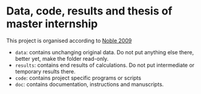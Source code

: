 Data, code, results and thesis of master internship
===================================================

This project is organised according to [Noble 2009](https://journals.plos.org/ploscompbiol/article?id=10.1371/journal.pcbi.1000424)

- `data`: contains unchanging original data. Do not put anything else there, better yet, make the folder read-only.
- `results`: contains end results of calculations. Do not put intermediate or temporary results there. 
- `code`: contains project specific programs or scripts
- `doc`: contains documentation, instructions and manuscripts.


